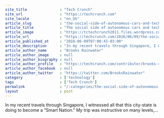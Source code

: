 ```yaml
---
site_title               : "Tech Crunch"
site_url                 : "https://techcrunch.com"
site_locale              : "en_US"
article_slug             : "the-social-side-of-autonomous-cars-and-technological-disruption"
article_title            : "The social side of autonomous cars and technological disruption"
article_image            : "https://tctechcrunch2011.files.wordpress.com/2016/06/500853966.jpg?w=764&h=400&crop=1"
article_url              : "https://techcrunch.com/2016/06/09/the-social-side-of-autonomous-cars-and-technological-disruption/"
article_published_at     : "2016-06-09T07:00:43-03:00"
article_description      : "In my recent travels through Singapore, I witnessed all that this city-state is doing to become a “Smart Nation.' My trip was instructive on many levels,..."
article_author_name      : "Brooks Rainwater"
article_author_image     : null
article_author_biography : null
article_author_profile   : "https://techcrunch.com/contributor/brooks-rainwater/"
article_author_facebook  : null
article_author_twitter   : "https://twitter.com/BrooksRainwater"
category                 : ['technology']
tags                     : ['Tech Crunch']
permalink                : "/:categories/the-social-side-of-autonomous-cars-and-technological-disruption/"
layout                   : post
---
```


In my recent travels through Singapore, I witnessed all that this city-state is doing to become a “Smart Nation." My trip was instructive on many levels,...
